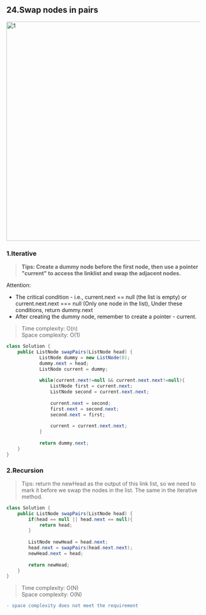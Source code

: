 ## 24.Swap nodes in pairs
<img width="572" alt="1" src="https://user-images.githubusercontent.com/30597963/50631004-c3187780-0f7d-11e9-9209-6e538b4c53a5.png">


### 1.Iterative 
> **Tips: Create a dummy node before the first node, then use a pointer "current" to access the linklist and swap the adjacent nodes.**

Attention:
- The critical condition - i.e., current.next == null (the list is empty) or current.next.next === null (Only one node in the list), Under these conditions, return dummy.next
- After creating the dummy node, remember to create a pointer - current.

>Time complexity: O(n)  
 Space complexity: O(1)

``` java
class Solution {
	public ListNode swapPairs(ListNode head) {
	        ListNode dummy = new ListNode(0);
	        dummy.next = head;
	        ListNode current = dummy;
        
	        while(current.next!=null && current.next.next!=null){
	            ListNode first = current.next;
	            ListNode second = current.next.next;
            
	            current.next = second;
	            first.next = second.next;
	            second.next = first;
	            
	            current = current.next.next;
	        }
        
        	return dummy.next;
	}
}
```
### 2.Recursion

> Tips: return the newHead as the output of this link list, so we need to mark it before we swap the nodes in the list. The same in the iterative method.
  
``` java
class Solution {
    public ListNode swapPairs(ListNode head) {
        if(head == null || head.next == null){
            return head;
        }
        
        ListNode newHead = head.next;
        head.next = swapPairs(head.next.next);
        newHead.next = head;
        
        return newHead;
    }
}
```

>Time complexity: O(N)				
 Space complexity: O(N)

```diff
- space complexity does not meet the requirement
```



